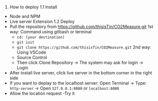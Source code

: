 1. How to deploy
  1.1 Install
  - Node and NPM
  - Live server Extension
  1.2 Deploy
  - Pull the repository from https://github.com/thisisTin/CO2Measure.git
    1st way: Command using gitbash or terminal
      + `cd: (your destination)`
      + `git init`
      + `git clone https://github.com/thisisTin/CO2Measure.git`
    2nd way: Using VSCode
      + Source Control
      + Then click Clone Repository -> The system may ask for login -> Login
  - After install live server, click live server in the bottom corner in the right side
  - If you want to deplay to the localhost server:
    Open Terminal -> Type: `http-server` -> Open `127.0.0.1:8080` or `localhost:8080`
  - Allow the location request
  -Try it






